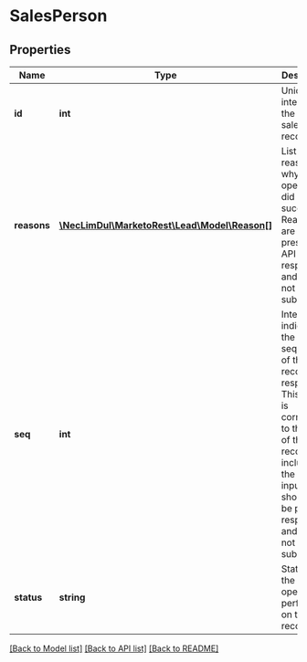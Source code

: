 # SalesPerson

## Properties

Name | Type | Description | Notes
------------ | ------------- | ------------- | -------------
**id** | **int** | Unique integer id of the salesperson record | [optional]
**reasons** | [**\NecLimDul\MarketoRest\Lead\Model\Reason[]**](Reason.md) | List of reasons why an operation did not succeed.  Reasons are only present in API responses and should not be submitted | [optional]
**seq** | **int** | Integer indicating the sequence of the record in response.  This value is correlated to the order of the records included in the request input.  Seq should only be part of responses and should not be submitted. | [optional]
**status** | **string** | Status of the operation performed on the record | [optional]

[[Back to Model list]](../../README.md#models) [[Back to API list]](../../README.md#endpoints) [[Back to README]](../../README.md)
